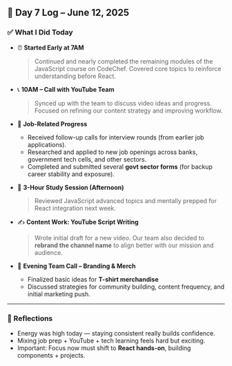 ## 🌟 Day 7 Log – June 12, 2025

### ✅ What I Did Today

- ⏰ **Started Early at 7AM**  
  > Continued and nearly completed the remaining modules of the JavaScript course on CodeChef. Covered core topics to reinforce understanding before React.

- 📞 **10AM – Call with YouTube Team**  
  > Synced up with the team to discuss video ideas and progress. Focused on refining our content strategy and improving workflow.

- 📲 **Job-Related Progress**
  - Received follow-up calls for interview rounds (from earlier job applications).
  - Researched and applied to new job openings across banks, government tech cells, and other sectors.
  - Completed and submitted several **govt sector forms** (for backup career stability and exposure).

- 📖 **3-Hour Study Session (Afternoon)**  
  > Reviewed JavaScript advanced topics and mentally prepped for React integration next week.

- ✍️ **Content Work: YouTube Script Writing**  
  > Wrote initial draft for a new video. Our team also decided to **rebrand the channel name** to align better with our mission and audience.

- 👕 **Evening Team Call – Branding & Merch**
  - Finalized basic ideas for **T-shirt merchandise**
  - Discussed strategies for community building, content frequency, and initial marketing push.

---

### 🧠 Reflections

- Energy was high today — staying consistent really builds confidence.
- Mixing job prep + YouTube + tech learning feels hard but exciting.  
- Important: Focus now must shift to **React hands-on**, building components + projects.
